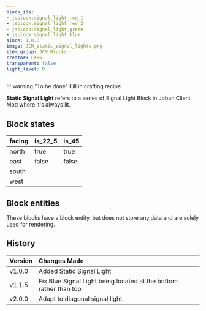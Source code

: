 ```yaml
---
block_ids:
- jsblock:signal_light_red_1
- jsblock:signal_light_red_2
- jsblock:signal_light_green
- jsblock:signal_light_blue
since: 1.0.0
image: JCM_static_signal_lights.png
item_group: JCM Blocks
creator: LX86
transparent: false
light_level: 0
---
```


!!! warning "To be done"
    Fill in crafting recipe

**Static Signal Light** refers to a series of Signal Light Block in Joban Client Mod where it's always lit.

## Block states
| facing | is_22_5 | is_45 |
|:-------|:--------|:------|
| north  | true    | true  |
| east   | false   | false |
| south  |         |       |
| west   |         |       |

## Block entities
These blocks have a block entity, but does not store any data and are solely used for rendering.

## History
| Version | Changes Made                                                      |
|:--------|:------------------------------------------------------------------|
| v1.0.0  | Added Static Signal Light                                         |
| v1.1.5  | Fix Blue Signal Light being located at the bottom rather than top |
| v2.0.0  | Adapt to diagonal signal light.                                   |